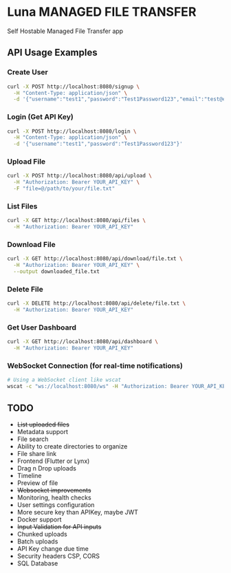 # Luna MANAGED FILE TRANSFER

Self Hostable Managed File Transfer app

## API Usage Examples

### Create User

```bash
curl -X POST http://localhost:8080/signup \
  -H "Content-Type: application/json" \
  -d '{"username":"test1","password":"Test1Password123","email":"test@example.com","role":"user"}'
```

### Login (Get API Key)

```bash
curl -X POST http://localhost:8080/login \
  -H "Content-Type: application/json" \
  -d '{"username":"test1","password":"Test1Password123"}'
```

### Upload File

```bash
curl -X POST http://localhost:8080/api/upload \
  -H "Authorization: Bearer YOUR_API_KEY" \
  -F "file=@/path/to/your/file.txt"
```

### List Files

```bash
curl -X GET http://localhost:8080/api/files \
  -H "Authorization: Bearer YOUR_API_KEY"
```

### Download File

```bash
curl -X GET http://localhost:8080/api/download/file.txt \
  -H "Authorization: Bearer YOUR_API_KEY" \
  --output downloaded_file.txt
```

### Delete File

```bash
curl -X DELETE http://localhost:8080/api/delete/file.txt \
  -H "Authorization: Bearer YOUR_API_KEY"
```

### Get User Dashboard

```bash
curl -X GET http://localhost:8080/api/dashboard \
  -H "Authorization: Bearer YOUR_API_KEY"
```

### WebSocket Connection (for real-time notifications)

```bash
# Using a WebSocket client like wscat
wscat -c "ws://localhost:8080/ws" -H "Authorization: Bearer YOUR_API_KEY"
```

## TODO
- ~~List uploaded files~~
- Metadata support
- File search
- Ability to create directories to organize
- File share link
- Frontend (Flutter or Lynx)
- Drag n Drop uploads
- Timeline
- Preview of file
- ~~Websocket improvements~~
- Monitoring, health checks
- User settings configuration
- More secure key than APIKey, maybe JWT
- Docker support
- ~~Input Validation for API inputs~~
- Chunked uploads
- Batch uploads
- API Key change due time
- Security headers CSP, CORS
- SQL Database